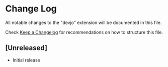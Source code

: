 # Change Log

All notable changes to the "devjo" extension will be documented in this file.

Check [Keep a Changelog](http://keepachangelog.com/) for recommendations on how to structure this file.

## [Unreleased]

- Initial release